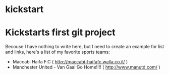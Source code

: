 # kickstart

Kickstarts first git project
============================

Becouse I have nothing to write here, but I need to create an example for list and links, here's a list of my favorite sports teams:

- Maccabi Haifa F.C ( http://maccabi-haifafc.walla.co.il/  )
- Manchester United - Van Gaal Go Home!!!! ( http://www.manutd.com/  )



